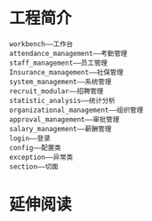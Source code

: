 # 工程简介
    workbench——工作台
    attendance_management——考勤管理
    staff_management——员工管理
    Insurance_management——社保管理
    system_management——系统管理
    recruit_modular——招聘管理
    statistic_analysis——统计分析
    organizational_management——组织管理
    approval_management——审批管理
    salary_management——薪酬管理
    login——登录
    config——配置类
    exception——异常类
    section——切面

# 延伸阅读

